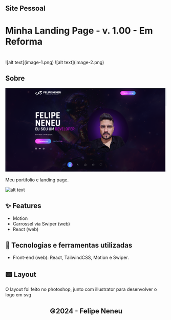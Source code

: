 ## Site Pessoal

# Minha Landing Page - v. 1.00 - Em Reforma

<h1>


</h1>
![alt text](image-1.png)
![alt text](image-2.png)



## Sobre
![alt text](image.png)

<p>Meu portifolio e landing page.</p>

![alt text](image-10.png)

## ✨ Features
 - Motion 
 - Carrossel via Swiper (web)
 - React (web)

 ## 🚀 Tecnologias e ferramentas utilizadas
 - Front-end (web):	React, TailwindCSS, Motion e Swiper.
 ## 📟 Layout
<p>O layout foi feito no photoshop, junto com illustrator para desenvolver o logo em svg</p>

<h2><center>©2024 - Felipe Neneu</center></h2>